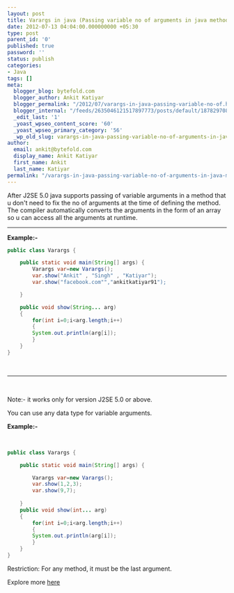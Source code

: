 ```yaml
---
layout: post
title: Varargs in java (Passing variable no of arguments in java method)
date: 2012-07-13 04:04:00.000000000 +05:30
type: post
parent_id: '0'
published: true
password: ''
status: publish
categories:
- Java
tags: []
meta:
  blogger_blog: bytefold.com
  blogger_author: Ankit Katiyar
  blogger_permalink: "/2012/07/varargs-in-java-passing-variable-no-of.html"
  blogger_internal: "/feeds/2635046121517897773/posts/default/1878297087044921893"
  _edit_last: '1'
  _yoast_wpseo_content_score: '60'
  _yoast_wpseo_primary_category: '56'
  _wp_old_slug: varargs-in-java-passing-variable-no-of-arguments-in-java-program
author:
  email: ankit@bytefold.com
  display_name: Ankit Katiyar
  first_name: Ankit
  last_name: Katiyar
permalink: "/varargs-in-java-passing-variable-no-of-arguments-in-java-method/"
---
```

After J2SE 5.0 java supports passing of variable arguments in a method that u don't need to fix the no of arguments at the time of defining the method.  
The compiler automatically converts the arguments in the form of an array so u can access all the arguments at runtime.

* * *

**Example:-**

```java
public class Varargs {

	public static void main(String[] args) {
		Varargs var=new Varargs();
		var.show("Ankit" , "Singh" , "Katiyar");
		var.show("facebook.com"","ankitkatiyar91");

	}

	public void show(String... arg)
	{
		for(int i=0;i<arg.length;i++)
		{
		System.out.println(arg[i]);
		}
	}
}
```

**&nbsp;**

* * *

&nbsp;

Note:- it works only&nbsp;for version J2SE 5.0 or above.

You can use any data type for variable arguments.

**Example:-**

_&nbsp;_

```java
public class Varargs {

	public static void main(String[] args) {

		Varargs var=new Varargs();
		var.show(1,2,3);
		var.show(9,7);
	 
	}
	public void show(int... arg)
	{
		for(int i=0;i<arg.length;i++)
		{
		System.out.println(arg[i]);
		}
	}
}
```

Restriction: For any method, it must be the last argument.

Explore more&nbsp;[here](https://docs.oracle.com/javase/1.5.0/docs/guide/language/varargs.html)

